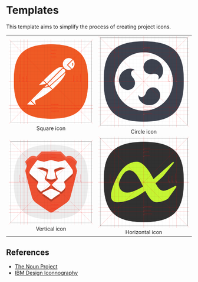 # Templates

This template aims to simplify the process of creating project icons.

<table>
  <tr>
    <td align="center"><img src="assets/example-icon-square.png" alt="Referência">Square icon</td>
    <td align="center"><img src="assets/example-icon-circle.png" alt="Referência">Circle icon</td>
  </tr>
  <tr>
    <td align="center"><img src="assets/example-icon-vertical.png" alt="Referência">Vertical icon</td>
    <td align="center"><img src="assets/example-icon-horizontal.png" alt="Referência">Horizontal icon</td>
  </tr>
</table>

## References
- [The Noun Project](https://thenounproject.com/icon/squircle-202668)
- [IBM Design Iconnography](https://www.ibm.com/design/language/iconography/ui-icons/design/)
